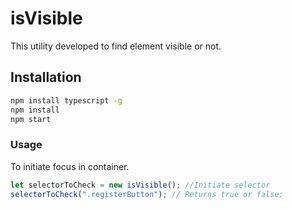 # isVisible

This utility developed to find element visible or not.

## Installation

```sh
npm install typescript -g
npm install
npm start

```


### Usage

To initiate focus in container.
``` javascript
let selectorToCheck = new isVisible(); //Initiate selector
selectorToCheck(".registerButton"); // Returns true or false;
```
